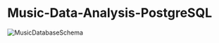 # Music-Data-Analysis-PostgreSQL

![MusicDatabaseSchema](https://github.com/bhanukart/Music-Data-Analysis-PostgreSQL/assets/21053943/6ce5335e-3089-4841-bbf2-aff278a8c66f)
